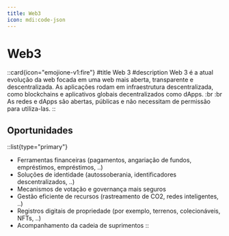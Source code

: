 ```yaml
---
title: Web3
icon: mdi:code-json
---
```


# Web3

::card{icon="emojione-v1:fire"}
#title
Web 3
#description
Web 3 é a atual evolução da web focada em uma web mais aberta, transparente e descentralizada. As aplicações rodam em infraestrutura descentralizada, como blockchains e aplicativos globais decentralizados como dApps. :br :br
As redes e dApps são abertas, públicas e não necessitam de permissão para utiliza-las.
::

## Oportunidades

::list{type="primary"}
- Ferramentas financeiras (pagamentos, angariação de fundos, empréstimos, empréstimos, ..)
- Soluções de identidade (autossoberania, identificadores descentralizados, ..)
- Mecanismos de votação e governança mais seguros
- Gestão eficiente de recursos (rastreamento de CO2, redes inteligentes, ..)
- Registros digitais de propriedade (por exemplo, terrenos, colecionáveis, NFTs, ..)
- Acompanhamento da cadeia de suprimentos
::